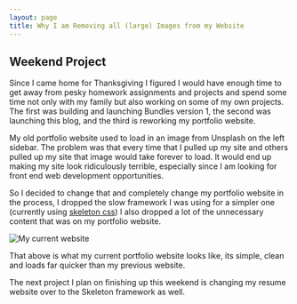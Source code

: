 ```yaml
---
layout: page
title: Why I am Removing all (large) Images from my Website
---
```


Weekend Project
---------------

Since I came home for Thanksgiving I figured I would have enough time to get away from pesky homework assignments and projects and spend some time not only with my family but also working on some of my own projects. The first was building and launching Bundles version 1, the second was launching this blog, and the third is reworking my portfolio website.

My old portfolio website used to load in an image from Unsplash on the left sidebar. The problem was that every time that I pulled up my site and others pulled up my site that image would take forever to load. It would end up making my site look ridiculously terrible, especially since I am looking for front end web development opportunities. 

So I decided to change that and completely change my portfolio website in the process, I dropped the slow framework I was using for a simpler one (currently using [skeleton css](http://getskeleton.com/)) I also dropped a lot of the unnecessary content that was on my portfolio website.

![My current website](http://matthamlin.me/images/website-screenshot.png)

That above is what my current portfolio website looks like, its simple, clean and loads far quicker than my previous website.

The next project I plan on finishing up this weekend is changing my resume website over to the Skeleton framework as well.



 